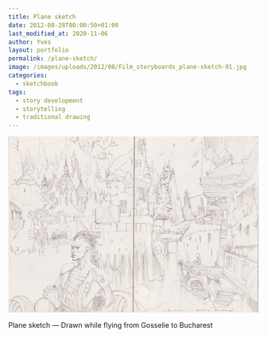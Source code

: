 ```yaml
---
title: Plane sketch
date: 2012-08-28T00:00:50+01:00
last_modified_at: 2020-11-06
author: Yves
layout: portfolio
permalink: /plane-sketch/
image: /images/uploads/2012/08/Film_storyboards_plane-sketch-01.jpg
categories:
  - sketchbook
tags:
  - story development
  - storytelling
  - traditional drawing
---
```

![Plane Sketch - Drawn flying from Gosselie to Bucharest](/images/uploads/2012/08/Film_storyboards_plane-sketch-01.jpg)
<figcaption>Plane sketch — Drawn while flying from Gosselie to Bucharest</figcaption>
